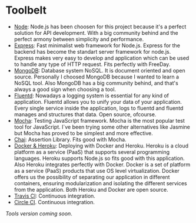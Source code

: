 # Toolbelt

* [Node](https://nodejs.org/es/): Node.js has been choosen for this project because it's a perfect
solution for API development. With a big community behind and the perfect armony between simplicity and performance.
* [Express](http://expressjs.com/): Fast minimalist web framework for Node.js. Express for the backend has become the standart
server framework for node.js. Express makes very easy to develop and application which can be used to handle any type of HTTP request.
Fits perfectly with FreeDay.
* [MongoDB](https://www.mongodb.com/es): Database system NoSQL. It is document oriented and open source. Personally I choosed MongoDB because
I wanted to learn a NoSQL tool. Also MongoDB has a big community behind, and that's always a good sign when choosing a tool.
* [Fluentd](https://www.fluentd.org/): Nowadays a logging system is essential for any kind of application. Fluentd allows you 
to unify your data of your application. Every single service inside the application, logs to fluentd and fluentd manages and structures that data.
Open source, ofcourse.
* [Mocha](https://mochajs.org/): Testing JavaScript framework. Mocha is the most popular test tool for JavaScript. I`ve been trying some other alternatives like Jasmine but Mocha has proved to be simplest and more effective.
* [Chai](https://www.chaijs.com/): Assertion Library. Fits good with Mocha.
* [Docker & Heroku](https://devcenter.heroku.com/categories/deploying-with-docker): Deploying with Docker and Heroku.  Heroku is a cloud platform
as a service (PaaS) that supports several programming languages. Heroku supports Node.js so fits good with this application. Also Heroku integrates perfectly with Docker. Docker is a set of platform as a service (PaaS) products that use OS level virtualization. Docker offers us the possibility of separating our application in different containers, ensuring modularization and isolating the different services from the application. Both Heroku and Docker are open source.
* [Travis CI](https://github.com/VictorMorenoJimenez/IV/blob/master/docs/travisci.md): Continuous integration.
* [Circle CI](https://github.com/VictorMorenoJimenez/IV/blob/master/docs/circleci.md). Continuous integration. 

*Tools version coming soon*.